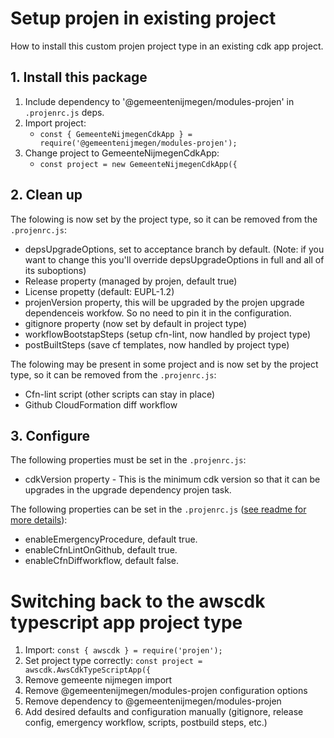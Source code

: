 # Setup projen in existing project
How to install this custom projen project type in an existing cdk app project.

## 1. Install this package
1. Include dependency to '@gemeentenijmegen/modules-projen' in `.projenrc.js` deps.
2. Import project: 
    - `const { GemeenteNijmegenCdkApp } = require('@gemeentenijmegen/modules-projen');`
3. Change project to GemeenteNijmegenCdkApp: 
    - `const project = new GemeenteNijmegenCdkApp({`

## 2. Clean up
The folowing is now set by the project type, so it can be removed from the `.projenrc.js`:
- depsUpgradeOptions, set to acceptance branch by default. (Note: if you want to change this you'll override depsUpgradeOptions in full and all of its suboptions)
- Release property (managed by projen, default true)
- License propetty (default: EUPL-1.2)
- projenVersion property, this will be upgraded by the projen upgrade dependenceis workfow. So no need to pin it in the configuration.
- gitignore property (now set by default in project type)
- workflowBootstapSteps (setup cfn-lint, now handled by project type)
- postBuiltSteps (save cf templates, now handled by project type)

The folowing may be present in some project and is now set by the project type, so it can be removed from the `.projenrc.js`:
- Cfn-lint script (other scripts can stay in place)
- Github CloudFormation diff workflow

## 3. Configure
The following properties must be set in the `.projenrc.js`:
- cdkVersion property - This is the minimum cdk version so that it can be upgrades in the upgrade dependency projen task.

The following properties can be set in the `.projenrc.js` ([see readme for more details](./README.md)):
- enableEmergencyProcedure, default true.
- enableCfnLintOnGithub, default true.
- enableCfnDiffworkflow, default false.
 





# Switching back to the awscdk typescript app project type
1. Import: `const { awscdk } = require('projen');`
2. Set project type correctly: `const project = awscdk.AwsCdkTypeScriptApp({`
3. Remove gemeente nijmegen import
4. Remove @gemeentenijmegen/modules-projen configuration options
4. Remove dependency to @gemeentenijmegen/modules-projen
5. Add desired defaults and configuration manually (gitignore, release config, emergency workflow, scripts, postbuild steps, etc.)